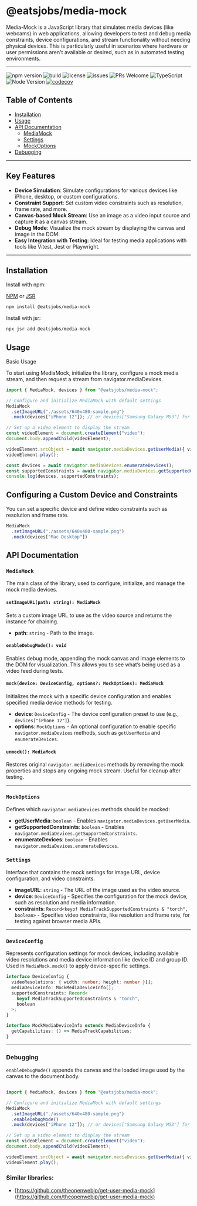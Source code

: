 # @eatsjobs/media-mock

Media-Mock is a JavaScript library that simulates media devices (like webcams) in web applications, allowing developers to test and debug media constraints, device configurations, and stream functionality without needing physical devices. This is particularly useful in scenarios where hardware or user permissions aren't available or desired, such as in automated testing environments.

---

![npm version](https://img.shields.io/npm/v/@eatsjobs/media-mock)
![build](https://img.shields.io/github/actions/workflow/status/eatsjobs/media-mock/release.yml?branch=main)
![license](https://img.shields.io/github/license/eatsjobs/media-mock)
![issues](https://img.shields.io/github/issues/eatsjobs/media-mock)
![PRs Welcome](https://img.shields.io/badge/PRs-welcome-brightgreen.svg)
![TypeScript](https://img.shields.io/badge/types-TypeScript-blue)
![Node Version](https://img.shields.io/node/v/@eatsjobs/media-mock)
[![codecov](https://codecov.io/gh/eatsjobs/media-mock/graph/badge.svg?token=K6INB2LZ8W)](https://codecov.io/gh/eatsjobs/media-mock)

## Table of Contents

- [Installation](#installation)
- [Usage](#usage)
- [API Documentation](#api-documentation)
  - [MediaMock](#mediamock)
  - [Settings](#settings)
  - [MockOptions](#mockoptions)
- [Debugging](#debugging)

---

## Key Features

- **Device Simulation**: Simulate configurations for various devices like iPhone, desktop, or custom configurations.
- **Constraint Support**: Set custom video constraints such as resolution, frame rate, and more.
- **Canvas-based Mock Stream**: Use an image as a video input source and capture it as a canvas stream.
- **Debug Mode**: Visualize the mock stream by displaying the canvas and image in the DOM.
- **Easy Integration with Testing**: Ideal for testing media applications with tools like Vitest, Jest or Playwright.

---

## Installation

Install with npm:

[NPM](https://www.npmjs.com/package/@eatsjobs/media-mock) or
[JSR](https://jsr.io/@eatsjobs/media-mock)

```bash
npm install @eatsjobs/media-mock
```

Install with jsr:

```bash
npx jsr add @eatsjobs/media-mock
```

## Usage

Basic Usage

To start using MediaMock, initialize the library, configure a mock media stream, and then request a stream from navigator.mediaDevices.

```typescript
import { MediaMock, devices } from "@eatsjobs/media-mock";

// Configure and initialize MediaMock with default settings
MediaMock
  .setImageURL("./assets/640x480-sample.png")
  .mock(devices["iPhone 12"]); // or devices["Samsung Galaxy M53"] for Android, "Mac Desktop" for desktop mediaDevice emulation

// Set up a video element to display the stream
const videoElement = document.createElement("video");
document.body.appendChild(videoElement);

videoElement.srcObject = await navigator.mediaDevices.getUserMedia({ video: true });
videoElement.play();

const devices = await navigator.mediaDevices.enumerateDevices();
const supportedConstraints = await navigator.mediaDevices.getSupportedConstraints();
console.log(devices, supportedConstraints);
```

## Configuring a Custom Device and Constraints

You can set a specific device and define video constraints such as resolution and frame rate.

```typescript
MediaMock
  .setImageURL("./assets/640x480-sample.png")
  .mock(devices["Mac Desktop"])
```

## API Documentation

### `MediaMock`
  
The main class of the library, used to configure, initialize, and manage the mock media devices.

#### `setImageURL(path: string): MediaMock`

Sets a custom image URL to use as the video source and returns the instance for chaining.

- **path**: `string` - Path to the image.

#### `enableDebugMode(): void`

Enables debug mode, appending the mock canvas and image elements to the DOM for visualization. This allows you to see what’s being used as a video feed during tests.

#### `mock(device: DeviceConfig, options?: MockOptions): MediaMock`

Initializes the mock with a specific device configuration and enables specified media device methods for testing.

- **device**: `DeviceConfig` - The device configuration preset to use (e.g., `devices["iPhone 12"]`).
- **options**: `MockOptions` - An optional configuration to enable specific `navigator.mediaDevices` methods, such as `getUserMedia` and `enumerateDevices`.

#### `unmock(): MediaMock`

Restores original `navigator.mediaDevices` methods by removing the mock properties and stops any ongoing mock stream. Useful for cleanup after testing.

---

### `MockOptions`

Defines which `navigator.mediaDevices` methods should be mocked:

- **getUserMedia**: `boolean` - Enables `navigator.mediaDevices.getUserMedia`.
- **getSupportedConstraints**: `boolean` - Enables `navigator.mediaDevices.getSupportedConstraints`.
- **enumerateDevices**: `boolean` - Enables `navigator.mediaDevices.enumerateDevices`.

### `Settings`

Interface that contains the mock settings for image URL, device configuration, and video constraints.

- **imageURL**: `string` - The URL of the image used as the video source.
- **device**: `DeviceConfig` - Specifies the configuration for the mock device, such as resolution and media information.
- **constraints**: `Record<keyof MediaTrackSupportedConstraints & "torch", boolean>` - Specifies video constraints, like resolution and frame rate, for testing against browser media APIs.

---

### `DeviceConfig`

Represents configuration settings for mock devices, including available video resolutions and media device information like device ID and group ID. Used in `MediaMock.mock()` to apply device-specific settings.

```typescript
interface DeviceConfig {
  videoResolutions: { width: number; height: number }[];
  mediaDeviceInfo: MockMediaDeviceInfo[];
  supportedConstraints: Record<
    keyof MediaTrackSupportedConstraints & "torch",
    boolean
  >;
}

interface MockMediaDeviceInfo extends MediaDeviceInfo {
  getCapabilities: () => MediaTrackCapabilities;
}

```

---

### Debugging

`enableDebugMode()` appends the canvas and the loaded image used by the canvas to the document.body.

```typescript

import { MediaMock, devices } from "@eatsjobs/media-mock";

// Configure and initialize MediaMock with default settings
MediaMock
  .setImageURL("./assets/640x480-sample.png")
  .enableDebugMode()
  .mock(devices["iPhone 12"]); // or devices["Samsung Galaxy M53"] for Android, "Mac Desktop" for desktop mediaDevice emulation

// Set up a video element to display the stream
const videoElement = document.createElement("video");
document.body.appendChild(videoElement);

videoElement.srcObject = await navigator.mediaDevices.getUserMedia({ video: true });
videoElement.play();

```

### Similar libraries:

- [https://github.com/theopenwebjp/get-user-media-mock](https://github.com/theopenwebjp/get-user-media-mock)